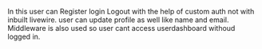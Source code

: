 In this user can Register login Logout with the help of custom auth not with inbuilt livewire. user can update profile as well like name and email.
Middleware is also used so user cant access userdashboard withoud logged in.  
